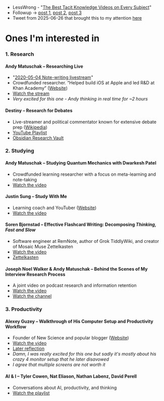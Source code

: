 - LessWrong - "[The Best Tacit Knowledge Videos on Every Subject](https://www.lesswrong.com/posts/SXJGSPeQWbACveJhs/the-best-tacit-knowledge-videos-on-every-subject)"
- Followup → [post 1](https://parconley.substack.com/p/new-tacit-knowledge-videos-april), [post 2](https://parconley.substack.com/p/new-tacit-knowledge-videos-mayaugust), [post 3](https://parconley.substack.com/p/new-tacit-knowledge-videos-3)
- Tweet from 2025-06-26 that brought this to my attention [here](https://x.com/parconley/status/1938340657690775555)
# Ones I'm interested in
### 1. Research

#### Andy Matuschak – Researching Live  
- "[2020-05-04 Note-writing livestream](https://www.youtube.com/watch?v=DGcs4tyey18)"
- Crowdfunded researcher. “Helped build iOS at Apple and led R&D at Khan Academy” ([Website](https://andymatuschak.org/))  
- [Watch the stream](https://youtu.be/DGcs4tyey18?si=ymarQW6n15EeFpjd)
- *Very excited for this one - Andy thinking in real time for ~2 hours*
#### Destiny – Research for Debates  
- Live-streamer and political commentator known for extensive debate prep ([Wikipedia](https://en.wikipedia.org/wiki/Destiny_$begin:math:text$streamer$end:math:text$))  
- [YouTube Playlist](https://www.youtube.com/playlist?list=PLdAZsbpWCH4N8SlRuNG7zNzltk5Lk17v5)  
- [Obsidian Research Vault](https://publish.obsidian.md/destiny)
### 2. Studying
#### Andy Matuschak – Studying Quantum Mechanics with Dwarkesh Patel  
- Crowdfunded learning researcher with a focus on meta-learning and note-taking  
- [Watch the video](https://www.youtube.com/watch?v=OFuu4pesKf0&pp=ygUOYW5keSBtYXR1c2NoYWs%3D)
#### Justin Sung – Study With Me  
- Learning coach and YouTuber ([Website](https://icanstudy.com/))  
- [Watch the video](https://www.youtube.com/watch?v=5JJnBuTQahs)
#### Soren Bjornstad – Effective Flashcard Writing: Decomposing *Thinking, Fast and Slow*  
- Software engineer at RemNote, author of Grok TiddlyWiki, and creator of Mosaic Muse Zettelkasten  
- [Watch the video](https://youtu.be/YTVkseFNb2M)  
- [Zettelkasten](https://zettelkasten.sorenbjornstad.com/)
#### Joseph Noel Walker & Andy Matuschak – Behind the Scenes of My Interview Research Process  
- A joint video on podcast research and information retention  
- [Watch the video](https://www.youtube.com/watch?v=QTI69kKeaC4)
- [Watch the channel](https://www.youtube.com/@PhDVlog777)
### 3. Productivity
#### Alexey Guzey – Walkthrough of His Computer Setup and Productivity Workflow  
- Founder of New Science and popular blogger ([Website](https://guzey.com/))  
- [Watch the video](https://www.youtube.com/watch?v=CDzb20mBL5Y)  
- [Later reflection](https://guzey.com/2022-lessons/)
- *Damn, I was really excited for this one but sadly it's mostly about his crazy 4 monitor setup that he later disavowed*
- *I agree that multiple screens are not worth it*
#### AI & I – Tyler Cowen, Nat Eliason, Nathan Labenz, David Perell  
- Conversations about AI, productivity, and thinking  
- [Watch the playlist](https://www.youtube.com/playlist?list=PLuMcoKK9mKgHtW_o9h5sGO2vXrffKHwJL)